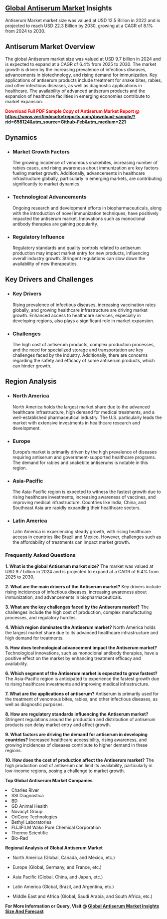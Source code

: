 <h2><a href="https://www.verifiedmarketreports.com/download-sample/?rid=658124&amp;utm_source=Github&amp;utm_medium=221" target="_blank">Global Antiserum Market</a> Insights</h2><p>Antiserum Market market size was valued at USD 12.5 Billion in 2022 and is projected to reach USD 22.3 Billion by 2030, growing at a CAGR of 8.1% from 2024 to 2030.</p><p><h2>Antiserum Market Overview</h2> <p>The global Antiserum market size was valued at USD 9.7 billion in 2024 and is expected to expand at a CAGR of 6.4% from 2025 to 2030. The market growth is driven by the increasing prevalence of infectious diseases, advancements in biotechnology, and rising demand for immunization. Key applications of antiserum products include treatment for snake bites, rabies, and other infectious diseases, as well as diagnostic applications in healthcare. The availability of advanced antiserum products and the expansion of healthcare facilities in emerging economies contribute to market expansion.</p> <p><strong><p><span class=""><span style="color: #ff0000;"><strong>Download Full PDF Sample Copy of Antiserum Market Report</strong> @ </span><a href="https://www.verifiedmarketreports.com/download-sample/?rid=658124&amp;utm_source=Github-Feb&amp;utm_medium=221" target="_blank">https://www.verifiedmarketreports.com/download-sample/?rid=658124&amp;utm_source=Github-Feb&amp;utm_medium=221</a></span></p></strong></p> <h2>Dynamics</h2> <ul> <li><h3>Market Growth Factors</h3> The growing incidence of venomous snakebites, increasing number of rabies cases, and rising awareness about immunization are key factors fueling market growth. Additionally, advancements in healthcare infrastructure globally, particularly in emerging markets, are contributing significantly to market dynamics.</li> <li><h3>Technological Advancements</h3> Ongoing research and development efforts in biopharmaceuticals, along with the introduction of novel immunization techniques, have positively impacted the antiserum market. Innovations such as monoclonal antibody therapies are gaining popularity.</li> <li><h3>Regulatory Influence</h3> Regulatory standards and quality controls related to antiserum production may impact market entry for new products, influencing overall industry growth. Stringent regulations can slow down the availability of new therapeutics.</li> </ul> <h2>Key Drivers and Challenges</h2> <ul> <li><h3>Key Drivers</h3> Rising prevalence of infectious diseases, increasing vaccination rates globally, and growing healthcare infrastructure are driving market growth. Enhanced access to healthcare services, especially in developing regions, also plays a significant role in market expansion.</li> <li><h3>Challenges</h3> The high cost of antiserum products, complex production processes, and the need for specialized storage and transportation are key challenges faced by the industry. Additionally, there are concerns regarding the safety and efficacy of some antiserum products, which can hinder growth.</li> </ul> <h2>Region Analysis</h2> <ul> <li><h3>North America</h3> North America holds the largest market share due to the advanced healthcare infrastructure, high demand for medical treatments, and a well-established pharmaceutical industry. The U.S. particularly leads the market with extensive investments in healthcare research and development.</li> <li><h3>Europe</h3> Europe’s market is primarily driven by the high prevalence of diseases requiring antiserum and government-supported healthcare programs. The demand for rabies and snakebite antiserums is notable in this region.</li> <li><h3>Asia-Pacific</h3> The Asia-Pacific region is expected to witness the fastest growth due to rising healthcare investments, increasing awareness of vaccines, and improving medical infrastructure. Countries like India, China, and Southeast Asia are rapidly expanding their healthcare sectors.</li> <li><h3>Latin America</h3> Latin America is experiencing steady growth, with rising healthcare access in countries like Brazil and Mexico. However, challenges such as the affordability of treatments can impact market growth.</li> </ul> <h3>Frequently Asked Questions</h3> <p><strong>1. What is the global Antiserum market size?</strong> The market was valued at USD 9.7 billion in 2024 and is projected to expand at a CAGR of 6.4% from 2025 to 2030.</p> <p><strong>2. What are the main drivers of the Antiserum market?</strong> Key drivers include rising incidences of infectious diseases, increasing awareness about immunization, and advancements in biopharmaceuticals.</p> <p><strong>3. What are the key challenges faced by the Antiserum market?</strong> The challenges include the high cost of production, complex manufacturing processes, and regulatory hurdles.</p> <p><strong>4. Which region dominates the Antiserum market?</strong> North America holds the largest market share due to its advanced healthcare infrastructure and high demand for treatments.</p> <p><strong>5. How does technological advancement impact the Antiserum market?</strong> Technological innovations, such as monoclonal antibody therapies, have a positive effect on the market by enhancing treatment efficacy and availability.</p> <p><strong>6. Which segment of the Antiserum market is expected to grow fastest?</strong> The Asia-Pacific region is anticipated to experience the fastest growth due to rising healthcare investments and improving medical infrastructure.</p> <p><strong>7. What are the applications of antiserum?</strong> Antiserum is primarily used for the treatment of venomous bites, rabies, and other infectious diseases, as well as diagnostic purposes.</p> <p><strong>8. How are regulatory standards influencing the Antiserum market?</strong> Stringent regulations around the production and distribution of antiserum products can delay market entry and affect growth.</p> <p><strong>9. What factors are driving the demand for antiserum in developing countries?</strong> Increased healthcare accessibility, rising awareness, and growing incidences of diseases contribute to higher demand in these regions.</p> <p><strong>10. How does the cost of production affect the Antiserum market?</strong> The high production cost of antiserum can limit its availability, particularly in low-income regions, posing a challenge to market growth.</p> </p><p><strong>Top Global Antiserum Market Companies</strong></p><div data-test-id=""><p><li>Charles River</li><li> SSI Diagnostica</li><li> BD</li><li> GD Animal Health</li><li> Novacyt Group</li><li> OriGene Technologies</li><li> Bethyl Laboratories</li><li> FUJIFILM Wako Pure Chemical Corporation</li><li> Thermo Scientific</li><li> Bio-Rad</li></p><div><strong>Regional Analysis of&nbsp;Global Antiserum Market</strong></div><ul><li dir="ltr"><p dir="ltr">North America&nbsp;(Global, Canada, and Mexico, etc.)</p></li><li dir="ltr"><p dir="ltr">Europe (Global, Germany, and France, etc.)</p></li><li dir="ltr"><p dir="ltr">Asia Pacific&nbsp;(Global, China, and Japan, etc.)</p></li><li dir="ltr"><p dir="ltr">Latin America&nbsp;(Global, Brazil, and Argentina, etc.)</p></li><li dir="ltr">Middle East and Africa&nbsp;(Global, Saudi Arabia, and South Africa, etc.)</li></ul><p><strong>For More Information or Query, Visit @&nbsp;</strong><strong><a href="https://www.verifiedmarketreports.com/product/antiserum-market/?utm_source=Github&amp;utm_medium=221" target="_blank">Global Antiserum Market Insights Size And Forecast</a></strong></p></div>
